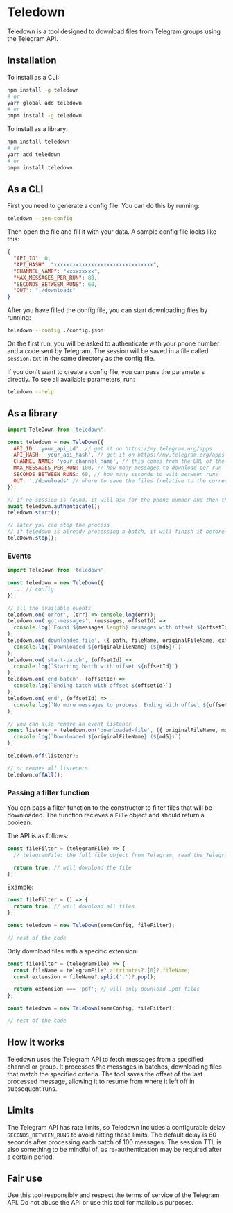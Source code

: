 # Teledown

Teledown is a tool designed to download files from Telegram groups using the
Telegram API.

## Installation

To install as a CLI:

```bash
npm install -g teledown
# or
yarn global add teledown
# or
pnpm install -g teledown
```

To install as a library:

```bash
npm install teledown
# or
yarn add teledown
# or
pnpm install teledown
```

## As a CLI

First you need to generate a config file. You can do this by running:

```bash
teledown --gen-config
```

Then open the file and fill it with your data. A sample config file looks like
this:

```json
{
  "API_ID": 0,
  "API_HASH": "xxxxxxxxxxxxxxxxxxxxxxxxxxxxxxxx",
  "CHANNEL_NAME": "xxxxxxxxx",
  "MAX_MESSAGES_PER_RUN": 80,
  "SECONDS_BETWEEN_RUNS": 60,
  "OUT": "./downloads"
}
```

After you have filled the config file, you can start downloading files by
running:

```bash
teledown --config ./config.json
```

On the first run, you will be asked to authenticate with your phone number and a
code sent by Telegram. The session will be saved in a file called `session.txt`
in the same directory as the config file.

If you don't want to create a config file, you can pass the parameters directly.
To see all available parameters, run:

```bash
teledown --help
```

## As a library

```javascript
import TeleDown from 'teledown';

const teledown = new TeleDown({
  API_ID: 'your_api_id', // get it on https://my.telegram.org/apps
  API_HASH: 'your_api_hash', // get it on https://my.telegram.org/apps
  CHANNEL_NAME: 'your_channel_name', // this comes from the URL of the channel (https://t.me/your_channel_name)
  MAX_MESSAGES_PER_RUN: 100, // how many messages to download per run
  SECONDS_BETWEEN_RUNS: 60, // how many seconds to wait between runs
  OUT: './downloads' // where to save the files (relative to the current directory)
});

// if no session is found, it will ask for the phone number and then the code sent by Telegram
await teledown.authenticate();
teledown.start();

// later you can stop the process
// if teledown is already processing a batch, it will finish it before stopping
teleDown.stop();
```

### Events

```javascript
import TeleDown from 'teledown';

const teledown = new TeleDown({
  ... // config
});

// all the available events
teledown.on('error', (err) => console.log(err));
teledown.on('got-messages', (messages, offsetId) =>
  console.log(`Found ${messages.length} messages with offset ${offsetId}`)
);
teledown.on('downloaded-file', ({ path, fileName, originalFileName, extension, md5, telegramFile }) =>
  console.log(`Downloaded ${originalFileName} (${md5})`)
);
teledown.on('start-batch', (offsetId) =>
  console.log(`Starting batch with offset ${offsetId}`)
);
teledown.on('end-batch', (offsetId) =>
  console.log(`Ending batch with offset ${offsetId}`)
);
teledown.on('end', (offsetId) =>
  console.log(`No more messages to process. Ending with offset ${offsetId}`)
);

// you can also remove an event listener
const listener = teledown.on('downloaded-file', ({ originalFileName, md5 }) =>
  console.log(`Downloaded ${originalFileName} (${md5})`)
);

teledown.off(listener);

// or remove all listeners
teledown.offAll();
```

### Passing a filter function

You can pass a filter function to the constructor to filter files that will be
downloaded. The function recieves a `File` object and should return a boolean.

The API is as follows:

```javascript
const fileFilter = (telegramFile) => {
  // telegramFile: the full file object from Telegram, read the Telegram API docs for more info

  return true; // will download the file
};
```

Example:

```javascript
const fileFilter = () => {
  return true; // will download all files
};

const teledown = new TeleDown(someConfig, fileFilter);

// rest of the code
```

Only download files with a specific extension:

```javascript
const fileFilter = (telegramFile) => {
  const fileName = telegramFile?.attributes?.[0]?.fileName;
  const extension = fileName?.split('.')?.pop();

  return extension === 'pdf'; // will only download .pdf files
};

const teledown = new TeleDown(someConfig, fileFilter);

// rest of the code
```

## How it works

Teledown uses the Telegram API to fetch messages from a specified channel or
group. It processes the messages in batches, downloading files that match the
specified criteria. The tool saves the offset of the last processed message,
allowing it to resume from where it left off in subsequent runs.

## Limits

The Telegram API has rate limits, so Teledown includes a configurable delay
`SECONDS_BETWEEN_RUNS` to avoid hitting these limits. The default delay is 60
seconds after processing each batch of 100 messages. The session TTL is also
something to be mindful of, as re-authentication may be required after a certain
period.

## Fair use

Use this tool responsibly and respect the terms of service of the Telegram API.
Do not abuse the API or use this tool for malicious purposes.
